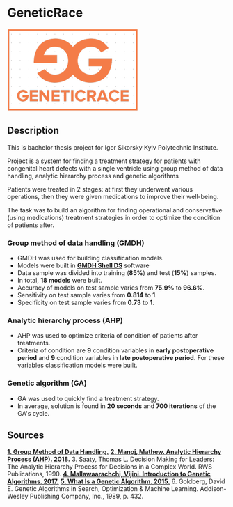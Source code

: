 # GeneticRace #
<a><img src="https://github.com/vbabenk/GeneticRace/blob/master/Babenko/Images/logo.png" title="GeneticRace" alt="GeneticRace"></a>

## Description ##
This is bachelor thesis project for Igor Sikorsky Kyiv Polytechnic Institute.

Project is a system for finding a treatment strategy for patients with congenital heart defects with a single ventricle using group method of data handling, analytic hierarchy process and genetic algorithms

Patients were treated in 2 stages: at first they underwent various operations, then they were given medications to improve their well-being.

The task was to build an algorithm for finding operational and conservative (using medications) treatment strategies in order to optimize the condition of patients after.

### Group method of data handling (GMDH) ###
- GMDH was used for building classification models.
- Models were built in <a href="https://gmdhsoftware.com/docs/" target="_blank">**GMDH Shell DS**</a> software
- Data sample was divided into training (**85%**) and test (**15%**) samples.
- In total, <b>18 models</b> were built.
- Accuracy of models on test sample varies from **75.9%** to **96.6%**.
- Sensitivity on test sample varies from **0.814** to **1**.
- Specificity on test sample varies from **0.73** to **1**.

### Analytic hierarchy process (AHP) ###
- AHP was used to optimize criteria of condition of patients after treatments.
- Criteria of condition are **9** condition variables in **early postoperative period** and **9** condition variables in **late postoperative period**. For these variables classification models were built.

### Genetic algorithm (GA) ###
- GA was used to quickly find a treatment strategy.
- In average, solution is found in **20 seconds** and **700 iterations** of the GA's cycle.

## Sources ##

<a href="http://www.gmdh.net/">**1. Group Method of Data Handling.**</a>
<a href = "https://www.youtube.com/watch?v=J4T70o8gjlk">**2. Manoj, Mathew. Analytic Hierarchy Process (AHP). 2018.**</a>
3. Saaty, Thomas L. Decision Making for Leaders: The Analytic Hierarchy Process for Decisions in a Complex World. RWS Publications, 1990.
<a href = "https://towardsdatascience.com/introduction-to-genetic-algorithms-including-example-code-e396e98d8bf3">**4. Mallawaarachchi, Vijini. Introduction to Genetic Algorithms. 2017.**</a>
<a href = "https://www.youtube.com/watch?v=1i8muvzZkPw">**5. What Is a Genetic Algorithm. 2015.**</a>
6. Goldberg, David E. Genetic Algorithms in Search, Optimization & Machine Learning. Addison-Wesley Publishing Company, Inc., 1989, p. 432.
